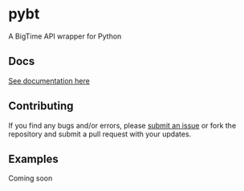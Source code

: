 # pybt

A BigTime API wrapper for Python

## Docs

[See documentation here](pybt/docs/)

## Contributing

If you find any bugs and/or errors, please [submit an issue](https://github.com/N3RM/pybt/issues) or fork the repository
and submit a pull request with your updates.

## Examples

Coming soon